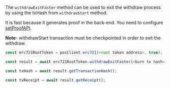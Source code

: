 The `withdrawExitFaster` method can be used to exit the withdraw process by using the txHash from `withdrawStart` method.

It is fast because it generates proof in the back-end. You need to configure [setProofAPI](../../set-proof-api.md).

**Note**- withdrawStart transaction must be checkpointed in order to exit the withdraw.

```js
const erc721RootToken = posClient.erc721(<root token address>, true);

const result = await erc721RootToken.withdrawExitFaster(<burn tx hash>);

const txHash = await result.getTransactionHash();

const txReceipt = await result.getReceipt();

```
